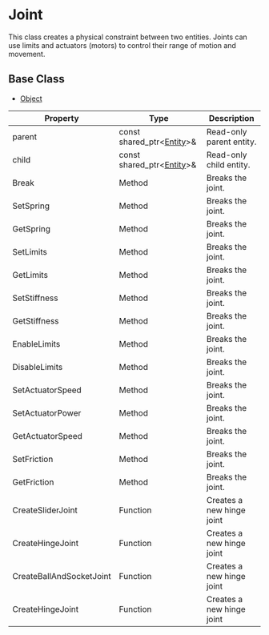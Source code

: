 # Joint #
This class creates a physical constraint between two entities. Joints can use limits and actuators (motors) to control their range of motion and movement.

## Base Class ##
- [Object](CPP_Object.md)

| Property | Type | Description |
|---|---|----|
| parent | const shared_ptr<[Entity](CPP_Entity_32f.md)\>& | Read-only parent entity. |
| child | const shared_ptr<[Entity](CPP_Entity_32f.md)\>& | Read-only child entity. |
| Break | Method | Breaks the joint. |
| SetSpring | Method | Breaks the joint. |
| GetSpring | Method | Breaks the joint. |
| SetLimits | Method | Breaks the joint. |
| GetLimits | Method | Breaks the joint. |
| SetStiffness | Method | Breaks the joint. |
| GetStiffness | Method | Breaks the joint. |
| EnableLimits | Method | Breaks the joint. |
| DisableLimits | Method | Breaks the joint. |
| SetActuatorSpeed | Method | Breaks the joint. |
| SetActuatorPower | Method | Breaks the joint. |
| GetActuatorSpeed | Method | Breaks the joint. |
| SetFriction | Method | Breaks the joint. |
| GetFriction | Method | Breaks the joint. |
| CreateSliderJoint | Function | Creates a new hinge joint |
| CreateHingeJoint | Function | Creates a new hinge joint |
| CreateBallAndSocketJoint | Function | Creates a new hinge joint |
| CreateHingeJoint | Function | Creates a new hinge joint |


